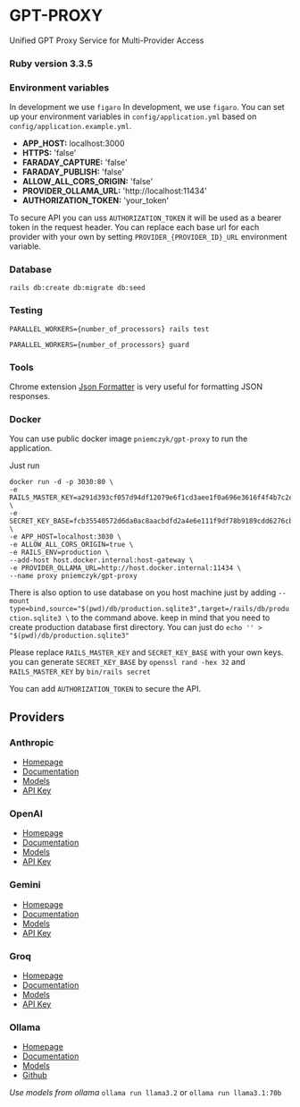 # GPT-PROXY

Unified GPT Proxy Service for Multi-Provider Access

### Ruby version **3.3.5**

### Environment variables

In development we use `figaro`
In development, we use `figaro`. You can set up your environment variables in `config/application.yml` based on `config/application.example.yml`.

* **APP_HOST:** localhost:3000
* **HTTPS:** 'false'
* **FARADAY_CAPTURE:** 'false'
* **FARADAY_PUBLISH:** 'false'
* **ALLOW_ALL_CORS_ORIGIN:** 'false'
* **PROVIDER_OLLAMA_URL:** 'http://localhost:11434'
* **AUTHORIZATION_TOKEN:** 'your_token'

To secure API you can uss `AUTHORIZATION_TOKEN` it will be used as a bearer token in the request header.
You can replace each base url for each provider with your own by setting `PROVIDER_{PROVIDER_ID}_URL` environment variable.

### Database

```
rails db:create db:migrate db:seed
```

### Testing

  `PARALLEL_WORKERS={number_of_processors} rails test`
  
  `PARALLEL_WORKERS={number_of_processors} guard`

### Tools 
  Chrome extension [Json Formatter](https://chromewebstore.google.com/detail/json-formatter/bcjindcccaagfpapjjmafapmmgkkhgoa?hl=en-US&utm_source=ext_sidebar) is very useful for formatting JSON responses.

### Docker

You can use public docker image `pniemczyk/gpt-proxy` to run the application.

Just run

```
docker run -d -p 3030:80 \
-e RAILS_MASTER_KEY=a291d393cf057d94df12079e6f1cd3aee1f0a696e3616f4f4b7c2e4ad77907f8e7a4c181c12ad74b9a936fcd6f5334854155d131e10281497b90c3536842b21a \
-e SECRET_KEY_BASE=fcb35540572d6da0ac8aacbdfd2a4e6e111f9df78b9189cdd6276cbf7f1d526e \
-e APP_HOST=localhost:3030 \
-e ALLOW_ALL_CORS_ORIGIN=true \
-e RAILS_ENV=production \
--add-host host.docker.internal:host-gateway \
-e PROVIDER_OLLAMA_URL=http://host.docker.internal:11434 \
--name proxy pniemczyk/gpt-proxy
```

There is also option to use database on you host machine just by adding `--mount type=bind,source="$(pwd)/db/production.sqlite3",target=/rails/db/production.sqlite3 \` to the command above.
keep in mind that you need to create production database first directory. You can just do `echo '' > "$(pwd)/db/production.sqlite3"`

Please replace `RAILS_MASTER_KEY` and `SECRET_KEY_BASE` with your own keys.
you can generate `SECRET_KEY_BASE` by `openssl rand -hex 32` and `RAILS_MASTER_KEY` by `bin/rails secret`

You can add `AUTHORIZATION_TOKEN` to secure the API.

## Providers

### Anthropic

* [Homepage](https://www.anthropic.com)
* [Documentation](https://docs.anthropic.com/en/api/getting-started)
* [Models](https://docs.anthropic.com/en/docs/about-claude/models#model-names)
* [API Key](https://console.anthropic.com/settings/keys)

### OpenAI

* [Homepage](https://www.openai.com)
* [Documentation](https://beta.openai.com/docs)
* [Models](https://platform.openai.com/docs/models)
* [API Key](https://platform.openai.com/api-keys)

### Gemini

* [Homepage](https://ai.google.dev/gemini-api)
* [Documentation](https://ai.google.dev/gemini-api/docs)
* [Models](https://ai.google.dev/gemini-api/docs/models/gemini)
* [API Key](https://aistudio.google.com/app/apikey)

### Groq

* [Homepage](https://www.groq.com)
* [Documentation](https://console.groq.com/docs/api-reference#chat-create)
* [Models](https://console.groq.com/docs/models)
* [API Key](https://console.groq.com/keys)

### Ollama

* [Homepage](https://ollama.com)
* [Documentation](https://github.com/ollama/ollama)
* [Models](https://ollama.com/library)
* [Github](https://github.com/ollama/ollama)

*Use models from ollama* `ollama run llama3.2` or `ollama run llama3.1:70b`
